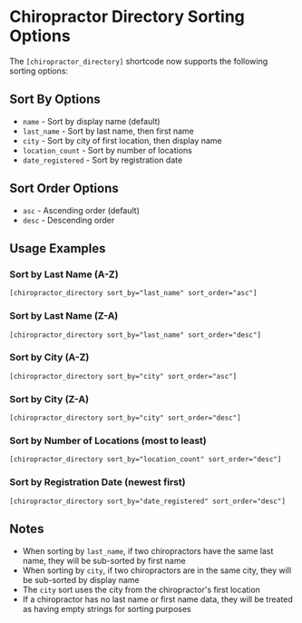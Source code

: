 # Chiropractor Directory Sorting Options

The `[chiropractor_directory]` shortcode now supports the following sorting options:

## Sort By Options

- `name` - Sort by display name (default)
- `last_name` - Sort by last name, then first name
- `city` - Sort by city of first location, then display name
- `location_count` - Sort by number of locations
- `date_registered` - Sort by registration date

## Sort Order Options

- `asc` - Ascending order (default)
- `desc` - Descending order

## Usage Examples

### Sort by Last Name (A-Z)
```
[chiropractor_directory sort_by="last_name" sort_order="asc"]
```

### Sort by Last Name (Z-A)
```
[chiropractor_directory sort_by="last_name" sort_order="desc"]
```

### Sort by City (A-Z)
```
[chiropractor_directory sort_by="city" sort_order="asc"]
```

### Sort by City (Z-A)
```
[chiropractor_directory sort_by="city" sort_order="desc"]
```

### Sort by Number of Locations (most to least)
```
[chiropractor_directory sort_by="location_count" sort_order="desc"]
```

### Sort by Registration Date (newest first)
```
[chiropractor_directory sort_by="date_registered" sort_order="desc"]
```

## Notes

- When sorting by `last_name`, if two chiropractors have the same last name, they will be sub-sorted by first name
- When sorting by `city`, if two chiropractors are in the same city, they will be sub-sorted by display name
- The `city` sort uses the city from the chiropractor's first location
- If a chiropractor has no last name or first name data, they will be treated as having empty strings for sorting purposes
